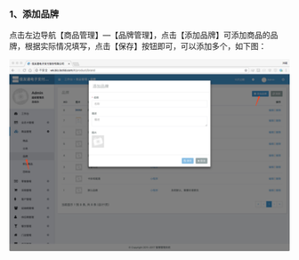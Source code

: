 ### 1、添加品牌

点击左边导航【商品管理】—【品牌管理】，点击【添加品牌】可添加商品的品牌，根据实际情况填写，点击【保存】按钮即可，可以添加多个，如下图：

![](/assets/17.png)

